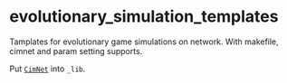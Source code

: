 # evolutionary_simulation_templates

Tamplates for evolutionary game simulations on network. With makefile, cimnet and param setting supports.

Put [`CimNet`](https://github.com/hxt-tg/cimnet) into `_lib`.
